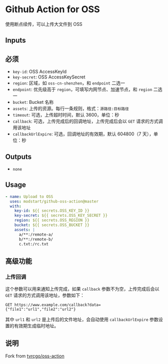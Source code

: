 # Github Action for OSS

使用断点续传，可以上传大文件到 OSS

## Inputs

## 必须

- `key-id`: OSS AccessKeyId
- `key-secret`: OSS AccessKeySecret
- `region`: 区域，如 `oss-cn-shenzhen`，和 `endpoint` 二选一
- `endpoint`: 优先级高于 `region`，可填写内网节点、加速节点，和 `region` 二选一
- `bucket`: Bucket 名称
- `assets`: 上传的资源。每行一条规则，格式：`源路径:目标路径`
- `timeout`: 可选，上传超时时间，默认 3600，单位：秒
- `callback`: 可选，上传完成后的回调地址，上传完成后会以 `GET` 请求的方式调用该地址
- `callbackUrlExpire`: 可选，回调地址的有效期，默认 604800（7 天），单位：秒

## Outputs

- `none`

## Usage

```yaml
- name: Upload to OSS
  uses: modstart/github-oss-action@master
  with:
    key-id: ${{ secrets.OSS_KEY_ID }}
    key-secret: ${{ secrets.OSS_KEY_SECRET }}
    region: ${{ secrets.OSS_REGION }}
    bucket: ${{ secrets.OSS_BUCKET }}
    assets: |
      a/**:/remote-a/
      b/**:/remote-b/
      c.txt:/rc.txt
```

## 高级功能

### 上传回调

这个参数可以用来通知上传完成，如果 `callback` 参数不为空，上传完成后会以 `GET` 请求的方式调用该地址，参数如下：

```
GET https://www.example.com/callback?data={"file1":"url1","file2":"url2"}
```

其中 `url1` 和 `url2` 是上传后的文件地址，会自动使用 `callbackUrlExpire` 参数设置的有效期生成临时地址。

## 说明

Fork from [tvrcgo/oss-action](https://github.com/tvrcgo/oss-action)
